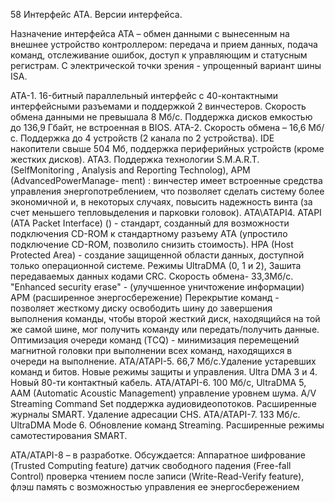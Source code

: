 58 Интерфейс ATA. Версии интерфейса.

Назначение интерфейса ATA – обмен данными с вынесенным на внешнее устройство контроллером: передача и прием данных, подача команд, отслеживание ошибок, доступ к управляющим и статусным регистрам. С электрической точки зрения - упрощенный вариант шины ISA.

ATA-1. 
16-битный параллельный интерфейс с 40-контактными интерфейсными разъемами и поддержкой 2 винчестеров. Скорость обмена данными не превышала 8 Мб/с. Поддержка дисков емкостью до 136,9 Гбайт, не встроенная в BIOS. 
АТА-2. 
Скорость обмена – 16,6 Мб/с. Поддержка до 4 устройств (2 канала по 2 устройства). IDE накопители свыше 504 Мб, поддержка периферийных устройств (кроме жестких дисков). 
ATA3.
Поддержка технологии S.M.A.R.T. (SelfMonitoring , Analysis and Reporting Technolog), APM (AdvancedPowerManage- ment) : винчестер имеет встроенные средства управления энергопотреблением,
что позволяет сделать систему более экономичной и, в некоторых случаях, повысить надежность винта (за счет меньшего тепловыделения и парковки головок). 
ATA\ATAPI4. 
ATAPI (ATA Packet Interface) () - стандарт, созданный для возможности подключения CD-ROM к стандартному разъему ATA (упростило подключение CD-ROM, позволило снизить стоимость).
HPA (Host Protected Area) - созданиe защищенной области данных, доступной только операционной системе.
Режимы UltraDMA (0, 1 и 2), Зашита передаваемых данных кодами CRС. Скорость обмена- 33,3Мб/с. 
"Enhanced security erase" - (улучшенное уничтожение информации)
APM (расширенное энергосбережение)
Перекрытие команд - позволяет жесткому диску освободить шину до завершения выполнения команды, чтобы второй жесткий диск, находящийся на той же самой шине, мог получить команду или передать/получить данные.
Oптимизация очереди команд (TCQ) - минимизация перемещений магнитной головки при выполнении всех команд, находящихся в очереди на выполнение.
АТА/АТАPI-5.
66,7 Мб/с.Удаление устаревших команд и битов. Новые режимы защиты и управления. Ultra DMA 3 и 4. Новый 80-ти контактный кабель. 
АТА/ATAPI-6. 100 Мб/с, UltraDMA 5, AAM (Automatic Acoustic Management) управление уровнем шума. A/V Streaming Command Set поддержка аудиовидеопотоков. Расширенные журналы SMART. Удаление адресации CHS. ATA/ATAPI-7. 
133 Мб/с. UltraDMA Mode 6. Обновление команд Streaming. Расширенные режимы самотестирования SMART.

ATA/ATAPI-8 – в разработке.
Обсуждается:
Аппаратное шифрование (Trusted Computing feature)
датчик свободного падения (Free-fall Control)
проверка чтением после записи (Write-Read-Verify feature),
флэш память с возможностью управления ее энергосбережением
